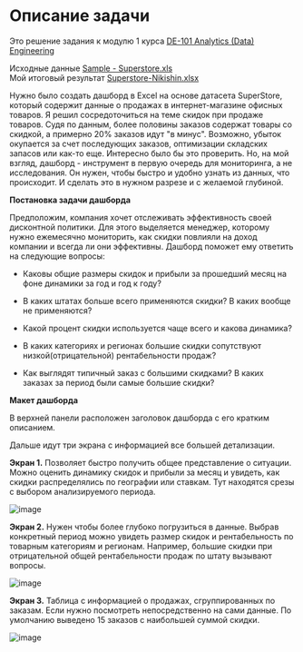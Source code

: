 # Описание задачи

Это решение задания к модулю 1 курса [DE-101 Analytics (Data) Engineering](https://github.com/Data-Learn/data-engineering/blob/master/DE%20-%20101%20Guide.md)<br>

Исходные данные [Sample - Superstore.xls](https://github.com/Data-Learn/data-engineering/blob/master/DE-101%20Modules/Module01/DE%20-%20101%20Lab%201.1/Sample%20-%20Superstore.xls?raw=true)<br>
Мой итоговый результат [Superstore-Nikishin.xlsx](Superstore-Nikishin.xlsx)<br>

Нужно было создать дашборд в Excel на основе датасета SuperStore, который содержит данные о продажах в интернет-магазине офисных товаров. Я решил сосредоточиться на теме скидок при продаже товаров. Судя по данным, более половины заказов содержат товары со скидкой, а примерно 20% заказов идут "в минус". Возможно, убыток окупается за счет последующих заказов, оптимизации складских запасов или как-то еще. Интересно было бы это проверить. Но, на мой взгляд, дашборд - инструмент в первую очередь для мониторинга, а не исследования. Он нужен, чтобы быстро и удобно узнать из данных, что происходит. И сделать это в нужном разрезе и с желаемой глубиной.

**Постановка задачи дашборда**

Предположим, компания хочет отслеживать эффективность своей дисконтной политики. Для этого выделяется менеджер, которому нужно ежемесячно мониторить, как скидки повлияли на доход компании и всегда ли они эффективны. Дашборд поможет ему ответить на следующие вопросы:

- Каковы общие размеры скидок и прибыли за прошедший месяц на фоне динамики за год и год к году?

- В каких штатах больше всего применяются скидки? В каких вообще не применяются?

- Какой процент скидки используется чаще всего и какова динамика?

- В каких категориях и регионах большие скидки сопутствуют низкой(отрицательной) рентабельности продаж?

- Как выглядят типичный заказ с большими скидками? В каких заказах за период были самые большие скидки?

**Макет дашборда**

В верхней панели расположен заголовок дашборда с его кратким описанием.

Дальше идут три экрана с информацией все большей детализации.

**Экран 1.** Позволяет быстро получить общее представление о ситуации. Можно оценить динамику скидок и прибыли за месяц и увидеть, как скидки распределялись по географии или ставкам. Тут находятся срезы с выбором анализируемого периода.

![image](https://i.ibb.co/nrJnyBM/1.png)

**Экран 2.** Нужен чтобы более глубоко погрузиться в данные. Выбрав конкретный период можно увидеть размер скидок и рентабельность по товарным категориям и регионам. Например, большие скидки при отрицательной общей рентабельности продаж по штату вызывают вопросы.

![image](https://i.ibb.co/4THbRVP/2.png)

**Экран 3.** Таблица с информацией о продажах, сгруппированных по заказам. Если нужно посмотреть непосредственно на сами данные. По умолчанию выведено 15 заказов с наибольшей суммой скидки.

![image](https://i.ibb.co/sRdNR8Z/3.png)


